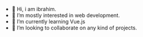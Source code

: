 - 👋 Hi, i am ibrahim.
- 👀 I’m mostly interested in web development.
- 🌱 I’m currently learning Vue.js
- 💞️ I’m looking to collaborate on any kind of projects.


<!---
ibo-ibo/ibo-ibo is a ✨ special ✨ repository because its `README.md` (this file) appears on your GitHub profile.
You can click the Preview link to take a look at your changes.
--->
